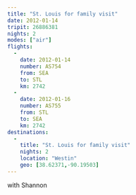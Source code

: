 ```yaml
---
title: "St. Louis for family visit"
date: 2012-01-14
tripit: 26886381
nights: 2
modes: ["air"]
flights:
  -
    date: 2012-01-14
    number: AS754
    from: SEA
    to: STL
    km: 2742
  -
    date: 2012-01-16
    number: AS755
    from: STL
    to: SEA
    km: 2742
destinations:
  -
    title: "St. Louis for family visit"
    nights: 2
    location: "Westin"
    geo: [38.62371,-90.19503]
---
```


with Shannon
